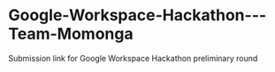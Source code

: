 # Google-Workspace-Hackathon---Team-Momonga
Submission link for Google Workspace Hackathon preliminary round 
